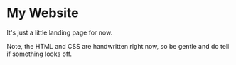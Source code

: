 # My Website

It's just a little landing page for now.

Note, the HTML and CSS are handwritten right now, so be gentle and do
tell if something looks off.